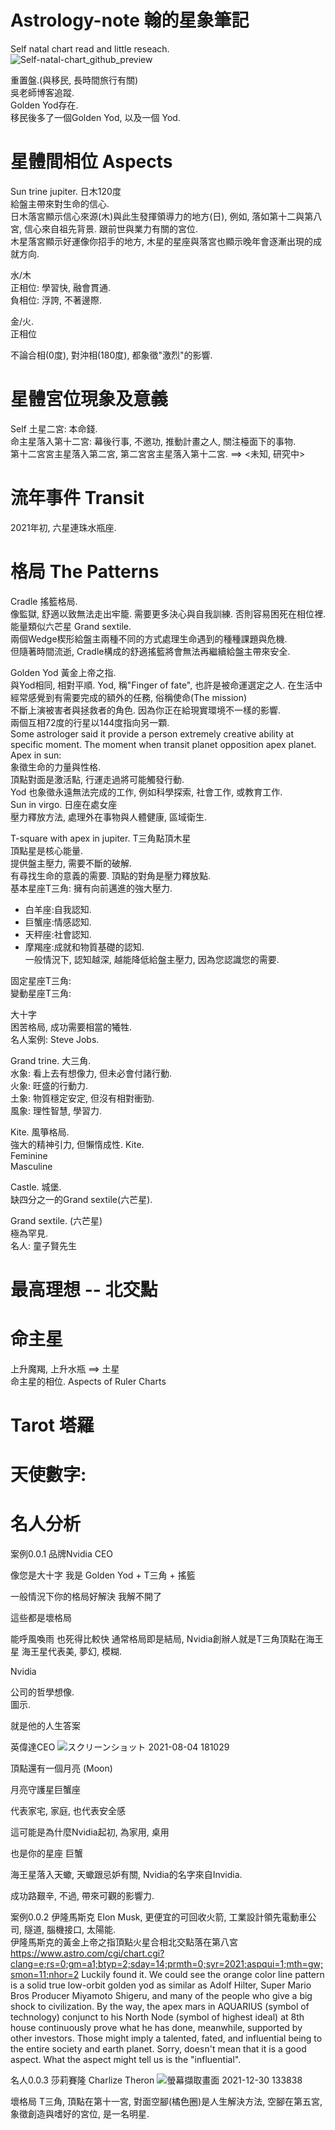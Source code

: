 # Astrology-note 翰的星象筆記
Self natal chart read and little reseach.<br>
![Self-natal-chart_github_preview](https://user-images.githubusercontent.com/31240078/126334548-bff41a64-dedd-42e6-a323-c92986446e88.jpg)

重置盤.(與移民, 長時間旅行有關)<br>
吳老師博客追蹤.<br>
Golden Yod存在.<br>
移民後多了一個Golden Yod, 以及一個 Yod.<br>

星體間相位 Aspects
====
Sun trine jupiter. 日木120度<br>
給盤主帶來對生命的信心.<br>
日木落宮顯示信心來源(木)與此生發揮領導力的地方(日), 例如, 落如第十二與第八宮, 信心來自祖先背景. 跟前世與業力有關的宮位.<br>
木星落宮顯示好運像你招手的地方, 木星的星座與落宮也顯示晚年會逐漸出現的成就方向.<br>

水/木<br>
正相位: 學習快, 融會貫通.<br>
負相位: 浮誇, 不著邊際.<br>

金/火.<br>
正相位<br>

不論合相(0度), 對沖相(180度), 都象徵"激烈"的影響.

星體宮位現象及意義
====
Self
土星二宮: 本命錢.<br>
命主星落入第十二宮: 幕後行事, 不邀功, 推動計畫之人, 關注檯面下的事物.<br>
第十二宮宮主星落入第二宮, 第二宮宮主星落入第十二宮. ==> <未知, 研究中><br>

流年事件 Transit
====
2021年初, 六星連珠水瓶座. <br>

格局 The Patterns
====

Cradle 搖籃格局. <br>
像監獄, 舒適以致無法走出牢籠. 需要更多決心與自我訓練. 否則容易困死在相位裡.<br>
能量類似六芒星 Grand sextile.<br>
兩個Wedge楔形給盤主兩種不同的方式處理生命遇到的種種課題與危機.<br>
但隨著時間流逝, Cradle構成的舒適搖籃將會無法再繼續給盤主帶來安全.<br>

Golden Yod 黃金上帝之指.<br>
與Yod相同, 相對平順. Yod, 稱"Finger of fate", 也許是被命運選定之人. 在生活中經常感覺到有需要完成的額外的任務, 俗稱使命(The mission)<br>
不斷上演被害者與拯救者的角色. 因為你正在給現實環境不一樣的影響.<br>
兩個互相72度的行星以144度指向另一顆.<br>
Some astrologer said it provide a person extremely creative ability at specific moment. The moment when transit planet opposition apex planet.<br>
Apex in sun:<br>
象徵生命的力量與性格.<br>
頂點對面是激活點, 行運走過將可能觸發行動.<br>
Yod 也象徵永遠無法完成的工作, 例如科學探索, 社會工作, 或教育工作.<br>
Sun in virgo. 日座在處女座<br>
壓力釋放方法, 處理外在事物與人體健康, 區域衛生.<br>

T-square with apex in jupiter. T三角點頂木星<br>
頂點星是核心能量.<br>
提供盤主壓力, 需要不斷的破解.<br>
有尋找生命的意義的需要. 頂點的對角是壓力釋放點.<br>
基本星座T三角: 擁有向前邁進的強大壓力.<br>
 - 白羊座:自我認知.<br>
 - 巨蟹座:情感認知.<br>
 - 天秤座:社會認知.<br>
 - 摩羯座:成就和物質基礎的認知.<br>
一般情況下, 認知越深, 越能降低給盤主壓力, 因為您認識您的需要.<br>

固定星座T三角: <br>
變動星座T三角: <br>

大十字<br>
困苦格局, 成功需要相當的犧牲.<br>
名人案例: Steve Jobs.<br>

Grand trine. 大三角. <br>
水象: 看上去有想像力, 但未必會付諸行動.<br>
火象: 旺盛的行動力.<br>
土象: 物質穩定安定, 但沒有相對衝勁. <br>
風象: 理性智慧, 學習力.<br>

Kite. 風箏格局. <br>
強大的精神引力, 但懶惰成性. Kite.<br>
Feminine<br>
Masculine<br>

Castle. 城堡.<br>
缺四分之一的Grand sextile(六芒星).<br>

Grand sextile. (六芒星)<br>
極為罕見. <br>
名人: 童子賢先生 <br>

最高理想 -- 北交點
====

命主星
====
上升魔羯, 上升水瓶 ==> 土星<br>
命主星的相位. Aspects of Ruler Charts<br>

Tarot 塔羅
====
天使數字:
====

名人分析
====
案例0.0.1 品牌Nvidia CEO<br>

像您是大十字 我是 Golden Yod + T三角 + 搖籃

一般情況下你的格局好解決  我解不開了

這些都是壞格局

能呼風喚雨 也死得比較快  通常格局即是結局,  Nvidia創辦人就是T三角頂點在海王星 海王星代表美, 夢幻, 模糊.

Nvidia

公司的哲學想像.<br>
圖示.

就是他的人生答案

英偉達CEO
![スクリーンショット 2021-08-04 181029](https://user-images.githubusercontent.com/31240078/128164446-63874134-d7ec-4ff8-8eed-7c0dbe4e7d75.jpg)

頂點還有一個月亮 (Moon)

月亮守護星巨蟹座

代表家宅, 家庭, 也代表安全感

這可能是為什麼Nvidia起初, 為家用, 桌用

也是你的星座 巨蟹

海王星落入天蠍, 天蠍跟忌妒有關, Nvidia的名字來自Invidia.

成功路艱辛, 不過, 帶來可觀的影響力.

案例0.0.2 伊隆馬斯克 Elon Musk, 更便宜的可回收火箭, 工業設計領先電動車公司, 隧道, 腦機接口, 太陽能.<br>
伊隆馬斯克的黃金上帝之指頂點火星合相北交點落在第八宮<br>
https://www.astro.com/cgi/chart.cgi?clang=e;rs=0;gm=a1;btyp=2;sday=14;prmth=0;syr=2021;aspqui=1;mth=gw;smon=11;nhor=2
Luckily found it. We could see the orange color line pattern is a solid true low-orbit golden yod as similar as Adolf Hilter, Super Mario Bros Producer Miyamoto Shigeru, and many of the people who give a big shock to civilization. By the way, the apex mars in AQUARIUS (symbol of technology) conjunct to his North Node (symbol of highest ideal) at 8th house continuously prove what he has done, meanwhile, supported by other investors. Those might imply a talented, fated, and influential being to the entire society and earth planet. Sorry, doesn't mean that it is a good aspect. What the aspect might tell us is the "influential".

名人0.0.3 莎莉賽隆 Charlize Theron
![螢幕擷取畫面 2021-12-30 133838](https://user-images.githubusercontent.com/31240078/147724681-c5198678-e97d-458a-8ed9-bdac430f134e.jpg)

壞格局 T三角, 頂點在第十一宮, 對面空腳(橘色圈)是人生解決方法, 空腳在第五宮, 象徵創造與嗜好的宮位, 是一名明星.


